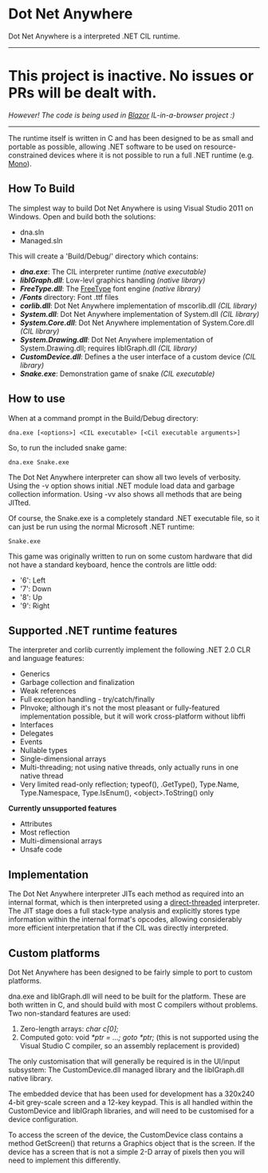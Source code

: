 Dot Net Anywhere
================
Dot Net Anywhere is a interpreted .NET CIL runtime.

-------

# This project is inactive. No issues or PRs will be dealt with.

*However! The code is being used in [Blazor](https://github.com/SteveSanderson/Blazor) IL-in-a-browser project :)*

-------

The runtime itself is written in C and has been designed to be as small and portable as possible, allowing .NET software to be used on resource-constrained devices where it is not possible to run a full .NET runtime (e.g. [Mono][1]).

How To Build
------------
The simplest way to build Dot Net Anywhere is using Visual Studio 2011 on Windows. Open and build both the solutions:

* dna.sln
* Managed.sln

This will create a 'Build/Debug/' directory which contains:

* ***dna.exe***: The CIL interpreter runtime *(native executable)*
* ***libIGraph.dll***: Low-levl graphics handling *(native library)*
* ***FreeType.dll***: The [FreeType][2] font engine *(native library)*
* ***/Fonts*** directory: Font .ttf files
* ***corlib.dll***: Dot Net Anywhere implementation of mscorlib.dll *(CIL library)*
* ***System.dll***:  Dot Net Anywhere implementation of System.dll *(CIL library)*
* ***System.Core.dll***:  Dot Net Anywhere implementation of System.Core.dll *(CIL library)*
* ***System.Drawing.dll***:  Dot Net Anywhere implementation of System.Drawing.dll; requires libIGraph.dll *(CIL library)*
* ***CustomDevice.dll***: Defines a the user interface of a custom device *(CIL library)*
* ***Snake.exe***: Demonstration game of snake *(CIL executable)*

How to use
----------

When at a command prompt in the Build/Debug directory:

```
dna.exe [<options>] <CIL executable> [<Cil executable arguments>]
```

So, to run the included snake game:

```
dna.exe Snake.exe
```

The Dot Net Anywhere interpreter can show all two levels of verbosity. Using the -v option shows initial .NET module load data and garbage collection information. Using -vv also shows all methods that are being JITted.

Of course, the Snake.exe is a completely standard .NET executable file, so it can just be run using the normal Microsoft .NET runtime:

```
Snake.exe
```

This game was originally written to run on some custom hardware that did not have a standard keyboard, hence the controls are little odd:

* '6': Left
* '7': Down
* '8': Up
* '9': Right

Supported .NET runtime features
-------------------------------

The interpreter and corlib currently implement the following .NET 2.0 CLR and language features:

* Generics
* Garbage collection and finalization
* Weak references
* Full exception handling - try/catch/finally
* PInvoke; although it's not the most pleasant or fully-featured implementation possible, but it will work cross-platform without libffi
* Interfaces
* Delegates
* Events
* Nullable types
* Single-dimensional arrays
* Multi-threading; not using native threads, only actually runs in one native thread
* Very limited read-only reflection; typeof(), .GetType(), Type.Name, Type.Namespace, Type.IsEnum(), \<object\>.ToString() only

**Currently unsupported features**

* Attributes
* Most reflection
* Multi-dimensional arrays
* Unsafe code

Implementation
--------------

The Dot Net Anywhere interpreter JITs each method as required into an internal format, which is then interpreted using a [direct-threaded][3] interpreter. The JIT stage does a full stack-type analysis and explicitly stores type information within the internal format's opcodes, allowing considerably more efficient interpretation that if the CIL was directly interpreted.

Custom platforms
-------------------------

Dot Net Anywhere has been designed to be fairly simple to port to custom platforms.

dna.exe and libIGraph.dll will need to be built for the platform. These are both written in C, and should build with most C compilers without problems. Two non-standard features are used:

1. Zero-length arrays: *char c[0];*
2. Computed goto: void *\*ptr = ...; goto \*ptr;* (this is not supported using the Visual Studio C compiler, so an assembly replacement is provided)

The only customisation that will generally be required is in the UI/input subsystem: The CustomDevice.dll managed library and the libIGraph.dll native library.

The embedded device that has been used for development has a 320x240 4-bit grey-scale screen and a 12-key keypad. This is all handled within the CustomDevice and libIGraph libraries, and will need to be customised for a device configuration.

To access the screen of the device, the CustomDevice class contains a method GetScreen() that returns a Graphics object that is the screen. If the device has a screen that is not a simple 2-D array of pixels then you will need to implement this differently.


[1]: http://www.mono-project.com
[2]: http://freetype.org
[3]: http://en.wikipedia.org/wiki/Threaded_code
